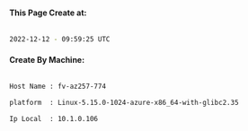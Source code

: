 
   
#### This Page Create at:

```bash

2022-12-12 - 09:59:25 UTC

```

#### Create By Machine:

```bash

Host Name : fv-az257-774

platform  : Linux-5.15.0-1024-azure-x86_64-with-glibc2.35

Ip Local  : 10.1.0.106

```

